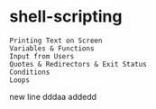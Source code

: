 # shell-scripting

```
Printing Text on Screen
Variables & Functions
Input from Users
Quotes & Redirectors & Exit Status
Conditions
Loops
```
new line   dddaa addedd